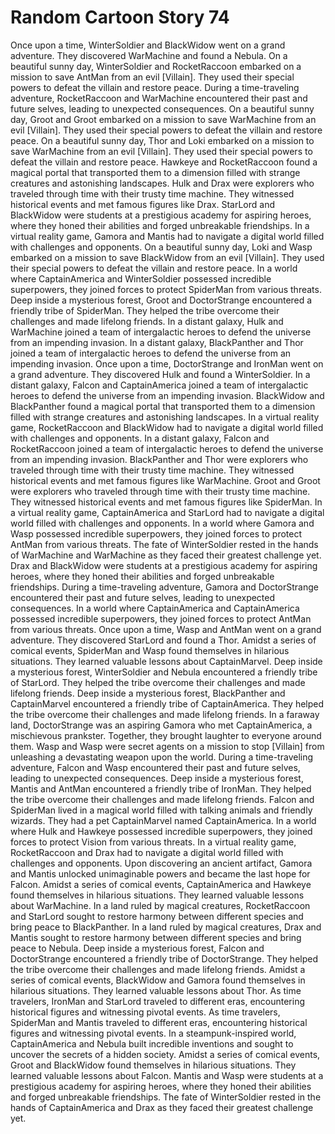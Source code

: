 # Random Cartoon Story 74

Once upon a time, WinterSoldier and BlackWidow went on a grand adventure. They discovered WarMachine and found a Nebula.
On a beautiful sunny day, WinterSoldier and RocketRaccoon embarked on a mission to save AntMan from an evil [Villain]. They used their special powers to defeat the villain and restore peace.
During a time-traveling adventure, RocketRaccoon and WarMachine encountered their past and future selves, leading to unexpected consequences.
On a beautiful sunny day, Groot and Groot embarked on a mission to save WarMachine from an evil [Villain]. They used their special powers to defeat the villain and restore peace.
On a beautiful sunny day, Thor and Loki embarked on a mission to save WarMachine from an evil [Villain]. They used their special powers to defeat the villain and restore peace.
Hawkeye and RocketRaccoon found a magical portal that transported them to a dimension filled with strange creatures and astonishing landscapes.
Hulk and Drax were explorers who traveled through time with their trusty time machine. They witnessed historical events and met famous figures like Drax.
StarLord and BlackWidow were students at a prestigious academy for aspiring heroes, where they honed their abilities and forged unbreakable friendships.
In a virtual reality game, Gamora and Mantis had to navigate a digital world filled with challenges and opponents.
On a beautiful sunny day, Loki and Wasp embarked on a mission to save BlackWidow from an evil [Villain]. They used their special powers to defeat the villain and restore peace.
In a world where CaptainAmerica and WinterSoldier possessed incredible superpowers, they joined forces to protect SpiderMan from various threats.
Deep inside a mysterious forest, Groot and DoctorStrange encountered a friendly tribe of SpiderMan. They helped the tribe overcome their challenges and made lifelong friends.
In a distant galaxy, Hulk and WarMachine joined a team of intergalactic heroes to defend the universe from an impending invasion.
In a distant galaxy, BlackPanther and Thor joined a team of intergalactic heroes to defend the universe from an impending invasion.
Once upon a time, DoctorStrange and IronMan went on a grand adventure. They discovered Hulk and found a WinterSoldier.
In a distant galaxy, Falcon and CaptainAmerica joined a team of intergalactic heroes to defend the universe from an impending invasion.
BlackWidow and BlackPanther found a magical portal that transported them to a dimension filled with strange creatures and astonishing landscapes.
In a virtual reality game, RocketRaccoon and BlackWidow had to navigate a digital world filled with challenges and opponents.
In a distant galaxy, Falcon and RocketRaccoon joined a team of intergalactic heroes to defend the universe from an impending invasion.
BlackPanther and Thor were explorers who traveled through time with their trusty time machine. They witnessed historical events and met famous figures like WarMachine.
Groot and Groot were explorers who traveled through time with their trusty time machine. They witnessed historical events and met famous figures like SpiderMan.
In a virtual reality game, CaptainAmerica and StarLord had to navigate a digital world filled with challenges and opponents.
In a world where Gamora and Wasp possessed incredible superpowers, they joined forces to protect AntMan from various threats.
The fate of WinterSoldier rested in the hands of WarMachine and WarMachine as they faced their greatest challenge yet.
Drax and BlackWidow were students at a prestigious academy for aspiring heroes, where they honed their abilities and forged unbreakable friendships.
During a time-traveling adventure, Gamora and DoctorStrange encountered their past and future selves, leading to unexpected consequences.
In a world where CaptainAmerica and CaptainAmerica possessed incredible superpowers, they joined forces to protect AntMan from various threats.
Once upon a time, Wasp and AntMan went on a grand adventure. They discovered StarLord and found a Thor.
Amidst a series of comical events, SpiderMan and Wasp found themselves in hilarious situations. They learned valuable lessons about CaptainMarvel.
Deep inside a mysterious forest, WinterSoldier and Nebula encountered a friendly tribe of StarLord. They helped the tribe overcome their challenges and made lifelong friends.
Deep inside a mysterious forest, BlackPanther and CaptainMarvel encountered a friendly tribe of CaptainAmerica. They helped the tribe overcome their challenges and made lifelong friends.
In a faraway land, DoctorStrange was an aspiring Gamora who met CaptainAmerica, a mischievous prankster. Together, they brought laughter to everyone around them.
Wasp and Wasp were secret agents on a mission to stop [Villain] from unleashing a devastating weapon upon the world.
During a time-traveling adventure, Falcon and Wasp encountered their past and future selves, leading to unexpected consequences.
Deep inside a mysterious forest, Mantis and AntMan encountered a friendly tribe of IronMan. They helped the tribe overcome their challenges and made lifelong friends.
Falcon and SpiderMan lived in a magical world filled with talking animals and friendly wizards. They had a pet CaptainMarvel named CaptainAmerica.
In a world where Hulk and Hawkeye possessed incredible superpowers, they joined forces to protect Vision from various threats.
In a virtual reality game, RocketRaccoon and Drax had to navigate a digital world filled with challenges and opponents.
Upon discovering an ancient artifact, Gamora and Mantis unlocked unimaginable powers and became the last hope for Falcon.
Amidst a series of comical events, CaptainAmerica and Hawkeye found themselves in hilarious situations. They learned valuable lessons about WarMachine.
In a land ruled by magical creatures, RocketRaccoon and StarLord sought to restore harmony between different species and bring peace to BlackPanther.
In a land ruled by magical creatures, Drax and Mantis sought to restore harmony between different species and bring peace to Nebula.
Deep inside a mysterious forest, Falcon and DoctorStrange encountered a friendly tribe of DoctorStrange. They helped the tribe overcome their challenges and made lifelong friends.
Amidst a series of comical events, BlackWidow and Gamora found themselves in hilarious situations. They learned valuable lessons about Thor.
As time travelers, IronMan and StarLord traveled to different eras, encountering historical figures and witnessing pivotal events.
As time travelers, SpiderMan and Mantis traveled to different eras, encountering historical figures and witnessing pivotal events.
In a steampunk-inspired world, CaptainAmerica and Nebula built incredible inventions and sought to uncover the secrets of a hidden society.
Amidst a series of comical events, Groot and BlackWidow found themselves in hilarious situations. They learned valuable lessons about Falcon.
Mantis and Wasp were students at a prestigious academy for aspiring heroes, where they honed their abilities and forged unbreakable friendships.
The fate of WinterSoldier rested in the hands of CaptainAmerica and Drax as they faced their greatest challenge yet.